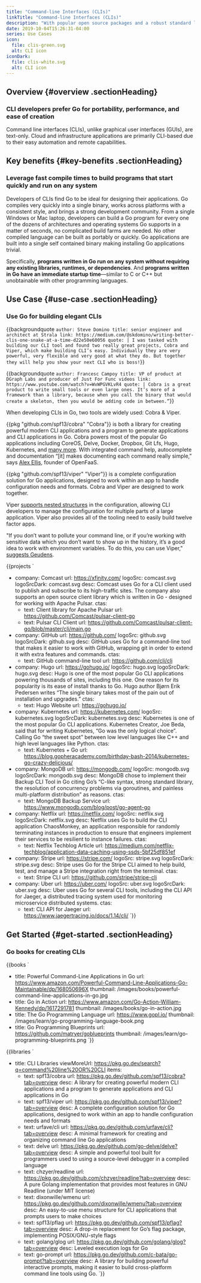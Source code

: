 ```yaml
---
title: "Command-line Interfaces (CLIs)"
linkTitle: "Command-line Interfaces (CLIs)"
description: "With popular open source packages and a robust standard library, use Go to create fast and elegant CLIs."
date: 2019-10-04T15:26:31-04:00
series: Use Cases
icon:
  file: clis-green.svg
  alt: CLI icon
iconDark:
  file: clis-white.svg
  alt: CLI icon
---
```


## Overview {#overview .sectionHeading}

### CLI developers prefer Go for portability, performance, and ease of creation

Command line interfaces (CLIs), unlike graphical user interfaces (GUIs), are text-only. Cloud and infrastructure applications are primarily CLI-based due to their easy automation and remote capabilities.

## Key benefits {#key-benefits .sectionHeading}

### Leverage fast compile times to build programs that start quickly and run on any system

Developers of CLIs find Go to be ideal for designing their applications. Go compiles very quickly into a single binary, works across platforms with a consistent style, and brings a strong development community. From a single Windows or Mac laptop, developers can build a Go program for every one of the dozens of architectures and operating systems Go supports in a matter of seconds, no complicated build farms are needed. No other compiled language can be built as portably or quickly. Go applications are built into a single self contained binary making installing Go applications trivial.

Specifically, **programs written in Go run on any system without requiring any existing libraries, runtimes, or dependencies**. And **programs written in Go have an immediate startup time**—similar to C or C++ but unobtainable with other programming languages.

## Use Case {#use-case .sectionHeading}

### Use Go for building elegant CLIs

{{backgroundquote `
  author: Steve Domino
  title: senior engineer and architect at Strala
  link: https://medium.com/@skdomino/writing-better-clis-one-snake-at-a-time-d22e50e60056
  quote: |
    I was tasked with building our CLI tool and found two really great projects, Cobra and Viper, which make building CLI’s easy. Individually they are very powerful, very flexible and very good at what they do. But together they will help you show your next CLI who is boss!
`}}

{{backgroundquote `
  author: Francesc Campoy
  title: VP of product at DGraph Labs and producer of Just For Func videos
  link: https://www.youtube.com/watch?v=WvWPGVKLvR4
  quote: |
    Cobra is a great product to write small tools or even large ones. It’s more of a framework than a library, because when you call the binary that would create a skeleton, then you would be adding code in between.”
`}}

When developing CLIs in Go, two tools are widely used: Cobra & Viper.

{{pkg "github.com/spf13/cobra" "Cobra"}} is both a library for creating powerful modern CLI applications and a program to generate applications and CLI applications in Go. Cobra powers most of the popular Go applications including CoreOS, Delve, Docker, Dropbox, Git Lfs, Hugo, Kubernetes, and [many more](https://pkg.go.dev/github.com/spf13/cobra?tab=importedby). With integrated command help, autocomplete and documentation “[it] makes documenting each command really simple,” says [Alex Ellis](https://blog.alexellis.io/5-keys-to-a-killer-go-cli/), founder of OpenFaaS.


{{pkg "github.com/spf13/viper" "Viper"}} is a complete configuration solution for Go applications, designed to work within an app to handle configuration needs and formats. Cobra and Viper are designed to work together.

Viper [supports nested structures](https://scene-si.org/2017/04/20/managing-configuration-with-viper/) in the configuration, allowing CLI developers to manage the configuration for multiple parts of a large application. Viper also provides all of the tooling need to easily build twelve factor apps.

"If you don’t want to pollute your command line, or if you’re working with sensitive data which you don’t want to show up in the history, it’s a good idea to work with environment variables. To do this, you can use Viper," [suggests Geudens](https://ordina-jworks.github.io/development/2018/10/20/make-your-own-cli-with-golang-and-cobra.html).

{{projects `
  - company: Comcast
    url: https://xfinity.com/
    logoSrc: comcast.svg
    logoSrcDark: comcast.svg
    desc: Comcast uses Go for a CLI client used to publish and subscribe to its high-traffic sites. The company also supports an open source client library which is written in Go - designed for working with Apache Pulsar.
    ctas:
      - text: Client library for Apache Pulsar
        url: https://github.com/Comcast/pulsar-client-go
      - text: Pulsar CLI Client
        url: https://github.com/Comcast/pulsar-client-go/blob/master/cli/main.go
  - company: GitHub
    url: https://github.com/
    logoSrc: github.svg
    logoSrcDark: github.svg
    desc: GitHub uses Go for a command-line tool that makes it easier to work with GitHub, wrapping git in order to extend it with extra features and commands.
    ctas:
      - text: GitHub command-line tool
        url: https://github.com/cli/cli
  - company: Hugo
    url: https://gohugo.io/
    logoSrc: hugo.svg
    logoSrcDark: hugo.svg
    desc: Hugo is one of the most popular Go CLI applications powering thousands of sites, including this one. One reason for its popularity is its ease of install thanks to Go. Hugo author Bjørn Erik Pedersen writes “The single binary takes most of the pain out of installation and upgrades.”
    ctas:
      - text: Hugo Website
        url: https://gohugo.io/
  - company: Kubernetes
    url: https://kubernetes.com/
    logoSrc: kubernetes.svg
    logoSrcDark: kubernetes.svg
    desc: Kubernetes is one of the most popular Go CLI applications. Kubernetes Creator, Joe Beda, said that for writing Kubernetes, “Go was the only logical choice”. Calling Go “the sweet spot” between low level languages like C++ and high level languages like Python.
    ctas:
      - text: Kubernetes + Go
        url: https://blog.gopheracademy.com/birthday-bash-2014/kubernetes-go-crazy-delicious/
  - company: MongoDB
    url: https://mongodb.com/
    logoSrc: mongodb.svg
    logoSrcDark: mongodb.svg
    desc: MongoDB chose to implement their Backup CLI Tool in Go citing Go’s “C-like syntax, strong standard library, the resolution of concurrency problems via goroutines, and painless multi-platform distribution” as reasons.
    ctas:
      - text: MongoDB Backup Service
        url: https://www.mongodb.com/blog/post/go-agent-go
  - company: Netflix
    url: https://netflix.com/
    logoSrc: netflix.svg
    logoSrcDark: netflix.svg
    desc: Netflix uses Go to build the CLI application ChaosMonkey, an application responsible for randomly terminating instances in production to ensure that engineers implement their services to be resilient to instance failures.
    ctas:
      - text: Netflix Techblog Article
        url: https://medium.com/netflix-techblog/application-data-caching-using-ssds-5bf25df851ef
  - company: Stripe
    url: https://stripe.com/
    logoSrc: stripe.svg
    logoSrcDark: stripe.svg
    desc: Stripe uses Go for the Stripe CLI aimed to help build, test, and manage a Stripe integration right from the terminal.
    ctas:
      - text: Stripe CLI
        url: https://github.com/stripe/stripe-cli
  - company: Uber
    url: https://uber.com/
    logoSrc: uber.svg
    logoSrcDark: uber.svg
    desc: Uber uses Go for several CLI tools, including the CLI API for Jaeger, a distributed tracing system used for monitoring microservice distributed systems.
    ctas:
      - text: CLI API for Jaeger
        url: https://www.jaegertracing.io/docs/1.14/cli/
`}}

## Get Started {#get-started .sectionHeading}

### Go books for creating CLIs

{{books `
  - title: Powerful Command-Line Applications in Go
    url: https://www.amazon.com/Powerful-Command-Line-Applications-Go-Maintainable/dp/168050696X
    thumbnail: /images/books/powerful-command-line-applications-in-go.jpg
  - title: Go in Action
    url: https://www.amazon.com/Go-Action-William-Kennedy/dp/1617291781
    thumbnail: /images/books/go-in-action.jpg
  - title: The Go Programming Language
    url: https://www.gopl.io/
    thumbnail: /images/learn/go-programming-language-book.png
  - title: Go Programming Blueprints
    url: https://github.com/matryer/goblueprints
    thumbnail: /images/learn/go-programming-blueprints.png
`}}

{{libraries `
  - title: CLI Libraries
    viewMoreUrl: https://pkg.go.dev/search?q=command%20line%20OR%20CLI
    items:
      - text: spf13/cobra
        url: https://pkg.go.dev/github.com/spf13/cobra?tab=overview
        desc: A library for creating powerful modern CLI applications and a program to generate applications and CLI applications in Go
      - text: spf13/viper
        url: https://pkg.go.dev/github.com/spf13/viper?tab=overview
        desc: A complete configuration solution for Go applications, designed to work within an app to handle configuration needs and formats
      - text: urfave/cli
        url: https://pkg.go.dev/github.com/urfave/cli?tab=overview
        desc: A minimal framework for creating and organizing command line Go applications
      - text: delve
        url: https://pkg.go.dev/github.com/go-delve/delve?tab=overview
        desc: A simple and powerful tool built for programmers used to using a source-level debugger in a compiled language
      - text: chzyer/readline
        url: https://pkg.go.dev/github.com/chzyer/readline?tab=overview
        desc: A pure Golang implementation that provides most features in GNU Readline (under MIT license)
      - text: dixonwille/wmenu
        url: https://pkg.go.dev/github.com/dixonwille/wmenu?tab=overview
        desc: An easy-to-use menu structure for CLI applications that prompts users to make choices
      - text: spf13/pflag
        url: https://pkg.go.dev/github.com/spf13/pflag?tab=overview
        desc: A drop-in replacement for Go’s flag package, implementing POSIX/GNU-style flags
      - text: golang/glog
        url: https://pkg.go.dev/github.com/golang/glog?tab=overview
        desc: Leveled execution logs for Go
      - text: go-prompt
        url: https://pkg.go.dev/github.com/c-bata/go-prompt?tab=overview
        desc: A library for building powerful interactive prompts, making it easier to build cross-platform command line tools using Go.
`}}
